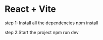 # React + Vite

step 1: Install all the dependencies
npm install

step 2:Start the project
npm run dev

